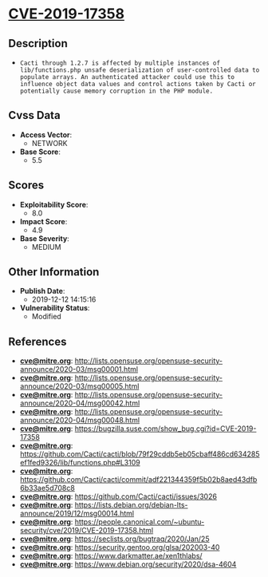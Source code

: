 
# [CVE-2019-17358](http://lists.opensuse.org/opensuse-security-announce/2020-03/msg00001.html)

## Description

- `Cacti through 1.2.7 is affected by multiple instances of lib/functions.php unsafe deserialization of user-controlled data to populate arrays. An authenticated attacker could use this to influence object data values and control actions taken by Cacti or potentially cause memory corruption in the PHP module.`

## Cvss Data

- **Access Vector**:
  - NETWORK
- **Base Score**:
  - 5.5

## Scores

- **Exploitability Score**:
  - 8.0
- **Impact Score**:
  - 4.9
- **Base Severity**:
  - MEDIUM

## Other Information

- **Publish Date**:
  - 2019-12-12 14:15:16
- **Vulnerability Status**:
  - Modified

## References

- **cve@mitre.org**: http://lists.opensuse.org/opensuse-security-announce/2020-03/msg00001.html
- **cve@mitre.org**: http://lists.opensuse.org/opensuse-security-announce/2020-03/msg00005.html
- **cve@mitre.org**: http://lists.opensuse.org/opensuse-security-announce/2020-04/msg00042.html
- **cve@mitre.org**: http://lists.opensuse.org/opensuse-security-announce/2020-04/msg00048.html
- **cve@mitre.org**: https://bugzilla.suse.com/show_bug.cgi?id=CVE-2019-17358
- **cve@mitre.org**: https://github.com/Cacti/cacti/blob/79f29cddb5eb05cbaff486cd634285ef1fed9326/lib/functions.php#L3109
- **cve@mitre.org**: https://github.com/Cacti/cacti/commit/adf221344359f5b02b8aed43dfb6b33ae5d708c8
- **cve@mitre.org**: https://github.com/Cacti/cacti/issues/3026
- **cve@mitre.org**: https://lists.debian.org/debian-lts-announce/2019/12/msg00014.html
- **cve@mitre.org**: https://people.canonical.com/~ubuntu-security/cve/2019/CVE-2019-17358.html
- **cve@mitre.org**: https://seclists.org/bugtraq/2020/Jan/25
- **cve@mitre.org**: https://security.gentoo.org/glsa/202003-40
- **cve@mitre.org**: https://www.darkmatter.ae/xen1thlabs/
- **cve@mitre.org**: https://www.debian.org/security/2020/dsa-4604
